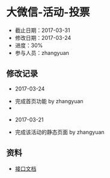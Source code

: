 # 大微信-活动-投票
- 截止日期：2017-03-31
- 修改日期：2017-03-24  
- 进度：30%  
- 参与人员：zhangyuan 

## 修改记录
- 2017-03-24
* 完成首页功能 by zhangyuan
* 
- 2017-03-21
* 完成该活动的静态页面 by zhangyuan

## 资料
- [接口文档](http://www.doyoteam.com/chinapostwxyx/api/help.do)




